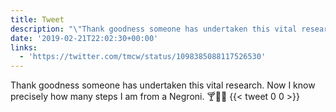 ```yaml
---
title: Tweet
description: "\"Thank goodness someone has undertaken this vital research. Now I know precisely how many steps I am from a Negroni. \U0001F378\U0001F377\U0001F379 \""
date: '2019-02-21T22:02:30+00:00'
links:
  - 'https://twitter.com/tmcw/status/1098385088117526530'
---
```

Thank goodness someone has undertaken this vital research. Now I know precisely how many steps I am from a Negroni. 🍸🍷🍹 
      {{< tweet 0 0 >}}
    
